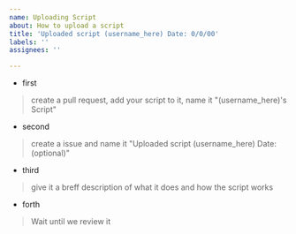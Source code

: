 ```yaml
---
name: Uploading Script
about: How to upload a script
title: 'Uploaded script (username_here) Date: 0/0/00'
labels: ''
assignees: ''

---
```


* first
> create a pull request, add your script to it, name it "(username_here)'s Script"

* second
> create a issue and name it "Uploaded script (username_here) Date:(optional)"

* third
> give it a breff description of what it does and how the script works

* forth
> Wait until we review it
